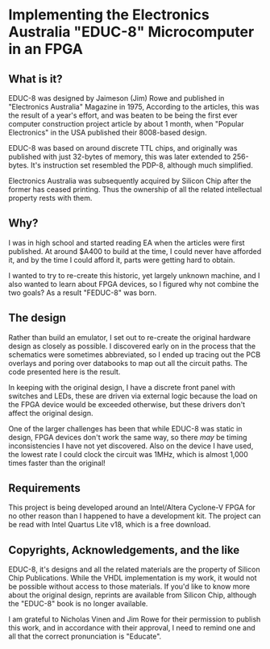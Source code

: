 # Implementing the Electronics Australia "EDUC-8" Microcomputer in an FPGA

## What is it?

EDUC-8 was designed by Jaimeson (Jim) Rowe and published in "Electronics Australia" Magazine in 1975,  According to the articles, this was the result of a year's effort, and was beaten to be being the first ever computer construction project article by about 1 month, when "Popular Electronics" in the USA published their 8008-based design.

EDUC-8 was based on around discrete TTL chips, and originally was published with just 32-bytes of memory, this was later extended to 256-bytes.  It's instruction set resembled the PDP-8, although much simplified.

Electronics Australia was subsequently acquired by Silicon Chip after the former has ceased printing.  Thus the ownership of all the related intellectual property rests with them.

## Why?

I was in high school and started reading EA when the articles were first published.  At around $A400 to build at the time, I could never have afforded it, and by the time I could afford it, parts were getting hard to obtain.

I wanted to try to re-create this historic, yet largely unknown machine, and I also wanted to learn about FPGA devices, so I figured why not combine the two goals?  As a result "FEDUC-8" was born.

## The design

Rather than build an emulator, I set out to re-create the original hardware design as closely as possible.  I discovered early on in the process that the schematics were sometimes abbreviated, so I ended up tracing out the PCB overlays and poring over databooks to map out all the circuit paths.  The code presented here is the result.

In keeping with the original design, I have a discrete front panel with switches and LEDs, these are driven via external logic because the load on the FPGA device would be exceeded otherwise, but these drivers don't affect the original design.

One of the larger challenges has been that while EDUC-8 was static in design, FPGA devices don't work the same way, so there _may_ be timing inconsistencies I have not yet discovered.  Also on the device I have used, the lowest rate I could clock the circuit was 1MHz, which is almost 1,000 times faster than the original!

## Requirements

This project is being developed around an Intel/Altera Cyclone-V FPGA for no other reason than I happened to have a development kit.  The project can be read with Intel Quartus Lite v18, which is a free download.

## Copyrights, Acknowledgements, and the like

EDUC-8, it's designs and all the related materials are the property of Silicon Chip Publications.  While the VHDL implementation is my work, it would not be possible without access to those materials.  If you'd like to know more about the original design, reprints are available from Silicon Chip, although the "EDUC-8" book is no longer available.

I am grateful to Nicholas Vinen and Jim Rowe for their permission to publish this work, and in accordance with their approval, I need to remind one and all that the correct pronunciation is "Educate".

